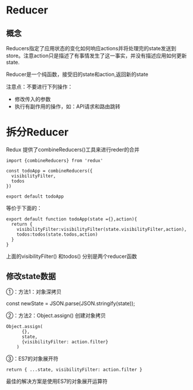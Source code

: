 # Reducer

## 概念
Reducers指定了应用状态的变化如何响应actions并将处理完的state发送到store。注意action只是描述了有事情发生了这一事实，并没有描述应用如何更新state.

Reducer是一个纯函数，接受旧的state和action,返回新的state

注意点：不要进行下列操作：
* 修改传入的参数
* 执行有副作用的操作，如：API请求和路由跳转

# 拆分Reducer

Redux 提供了combineReducers()工具来进行reder的合并

```
import {combineReducers} from 'redux'

const todoApp = combineReducers({
  visibilityFilter,
  todos
})

export default todoApp
```

等价于下面的：

```
export default function todoApp(state ={},action){
  return {
    visibilityFilter:visibilityFilter(state.visibilityFilter,action),
    todos:todos(state.todos,action)
  }
}
```

上面的visibilityFilter() 和todos() 分别是两个reducer函数


## 修改state数据

①：方法1：对象深拷贝

  const newState = JSON.parse(JSON.stringify(state));

  ②：方法2：Object.assign() 创建对象拷贝

  ```
  Object.assign(
        {},
        state,
        {visibilityFilter: action.filter}
      )
  ```
  ③：ES7的对象展开符
  ```
  return { ...state, visibilityFilter: action.filter }
  ```
最佳的解决方案是使用ES7的对象展开运算符
